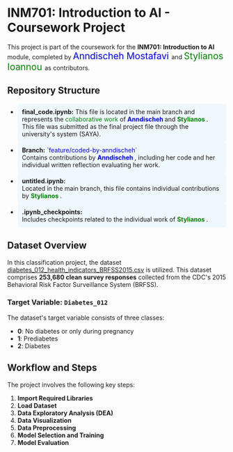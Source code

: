 <h1>INM701: Introduction to AI - Coursework Project</h1>

<p>
This project is part of the coursework for the <strong>INM701: Introduction to AI</strong> module, completed by
<span style="font-size: 1.5em; color: blue;">
  <a href="https://anndischeh.github.io/" target="_blank" style="text-decoration: none; color: blue;">Anndischeh Mostafavi</a>
</span>
and
<span style="font-size: 1.5em; color: green;">
  <a href="https://github.com/StylianosIoannou" target="_blank" style="text-decoration: none; color: green;">Stylianos Ioannou</a>
</span>
as contributors.
</p>


<h2>Repository Structure</h2>

<ul>
  <li style="background-color: #f0f8ff; padding: 10px; border-radius: 5px;">
    <strong>final_code.ipynb:</strong>
    This file is located in the main branch and represents the <span style="color: green;">collaborative work</span> of
    <span style="font-weight: bold; color: blue;">
      <a href="https://anndischeh.github.io/" target="_blank" style="text-decoration: none; color: blue;">Anndischeh</a>
    </span>
    and
    <span style="font-weight: bold; color: green;">
      <a href="https://github.com/StylianosIoannou" target="_blank" style="text-decoration: none; color: green;">Stylianos</a>
    </span>.
    <br>
    This file was submitted as the final project file through the university's system (SAYA).
  </li>

  <li style="background-color: #f0f8ff; padding: 10px; border-radius: 5px;">
    <strong>Branch:</strong>
    <a href="https://github.com/Anndischeh/Introduction-to-AI-Coursework/tree/main/feature/coded-by-anndischeh" target="_blank" style="text-decoration: none; color: blue;">`feature/coded-by-anndischeh`</a><br>
    Contains contributions by
    <span style="font-weight: bold; color: blue;">
      <a href="https://anndischeh.github.io/" target="_blank" style="text-decoration: none; color: blue;">Anndischeh</a>
    </span>, including her code and her individual written reflection evaluating her work.
  </li>

  <li style="background-color: #f0f8ff; padding: 10px; border-radius: 5px;">
    <strong>untitled.ipynb:</strong><br>
    Located in the main branch, this file contains individual contributions by
    <span style="font-weight: bold; color: green;">
      <a href="https://github.com/StylianosIoannou" target="_blank" style="text-decoration: none; color: green;">Stylianos</a>
    </span>.
  </li>

  <li style="background-color: #f0f8ff; padding: 10px; border-radius: 5px;">
    <strong>.ipynb_checkpoints:</strong><br>
    Includes checkpoints related to the individual work of
    <span style="font-weight: bold; color: green;">
      <a href="https://github.com/StylianosIoannou" target="_blank" style="text-decoration: none; color: green;">Stylianos</a>
    </span>.
  </li>
</ul>

## Dataset Overview

In this classification project, the dataset [diabetes_012_health_indicators_BRFSS2015.csv](https://www.kaggle.com/datasets/alexteboul/diabetes-health-indicators-dataset?select=diabetes_012_health_indicators_BRFSS2015.csv) is utilized. This dataset comprises **253,680 clean survey responses** collected from the CDC's 2015 Behavioral Risk Factor Surveillance System (BRFSS).

### Target Variable: `Diabetes_012`
The dataset's target variable consists of three classes:
- **0**: No diabetes or only during pregnancy  
- **1**: Prediabetes  
- **2**: Diabetes  

## Workflow and Steps

The project involves the following key steps:

1. **Import Required Libraries**  
2. **Load Dataset**  
3. **Data Exploratory Analysis (DEA)**  
4. **Data Visualization**  
5. **Data Preprocessing**  
6. **Model Selection and Training**  
7. **Model Evaluation**